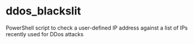 # ddos_blackslit
PowerShell script to check a user-defined IP address against a list of IPs recently used for DDos attacks
